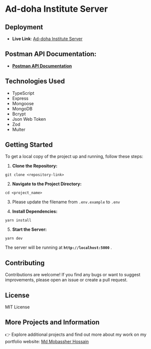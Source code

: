 # Ad-doha Institute Server

## Deployment

- **Live Link**: [Ad-doha Institute Server](https://ad-doha-server.vercel.app)

## Postman API Documentation:

- **[Postman API Documentation]()**

## Technologies Used

- TypeScript
- Express
- Mongoose
- MongoDB
- Bcrypt
- Json Web Token
- Zod
- Multer

## Getting Started

To get a local copy of the project up and running, follow these steps:

1. **Clone the Repository:**

```shell
git clone <repository-link>
```

2. **Navigate to the Project Directory:**

```shell
cd <project_name>
```

3. Please update the filename from `.env.example` to `.env`

4. **Install Dependencies:**

```shell
yarn install
```

5. **Start the Server:**

```shell
yarn dev
```

The server will be running at **`http://localhost:5000`** .

## Contributing

Contributions are welcome! If you find any bugs or want to suggest improvements, please open an issue or create a pull request.

## License

MIT License

## More Projects and Information

👉 Explore additional projects and find out more about my work on my portfolio website: [Md Mobassher Hossain](https://mobassher.vercel.app)
